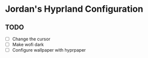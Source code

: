 # Jordan's Hyprland Configuration

## TODO

- [ ] Change the cursor
- [ ] Make wofi dark
- [ ] Configure wallpaper with hyprpaper
